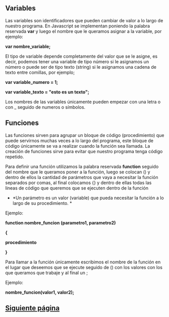 ## Variables

Las variables son identificadores que pueden cambiar de valor a lo largo de nuestro programa. En Javascript se implementan poniendo la 
palabra reservada **var** y luego el nombre que le queramos asignar a la variable, por ejemplo:

**var nombre_variable;** 

El tipo de variable depende completamente del valor que se le asigne, es decir, podemos tener una variable de tipo número si le asignamos
un número o puede ser de tipo texto (string) si le asignamos una cadena de texto entre comillas, por ejemplo;

**var variable_numero = 1;** 

**var variable_texto = "esto es un texto";** 

Los nombres de las variables únicamente pueden empezar con una letra o con _ seguido de numeros o símbolos.

## Funciones 

Las funciones sirven para agrupar un bloque de código (procedimiento) que puede servirnos muchas veces a lo largo del programa, este bloque de código únicamente se va a realizar cuando la función sea llamada.
La creación de funciones sirve para evitar que nuestro programa tenga código repetido.

Para definir una función utilizamos la palabra reservada **function** seguido del nombre que le queramos poner a la función, luego se colocan () y dentro de ellos la cantidad de parámetros que vaya a necesitar la función separados por comas, al final colocamos {} y dentro de ellas todas
las lineas de código que queremos que se ejecuten dentro de la función

* *Un parámetro es un valor (variable) que pueda necesitar la función a lo largo de su procedimiento. *

Ejemplo:

**function nombre_funcion (parametro1, parametro2)**

**{**

  **procedimiento**

**}**



Para llamar a la función únicamente escribimos el nombre de la función en el lugar que deseemos que se ejecute seguido de () con los valores con los que queramos que trabaje y al final un ;

Ejemplo:

**nombre_funcion(valor1, valor2);**

## [Siguiente página](/Talleres/Mi_primer_lenguaje_Javascript/Page3.md)

